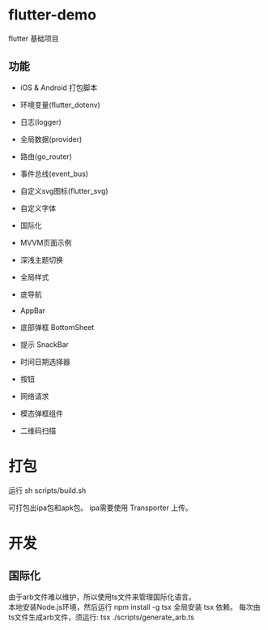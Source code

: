 # flutter-demo
flutter 基础项目

## 功能
* iOS & Android 打包脚本
* 环境变量(flutter_dotenv)
* 日志(logger)
* 全局数据(provider)
* 路由(go_router)
* 事件总线(event_bus)
* 自定义svg图标(flutter_svg)
* 自定义字体
* 国际化
* MVVM页面示例
* 深浅主题切换
* 全局样式
* 底导航
* AppBar
* 底部弹框 BottomSheet
* 提示 SnackBar

* 时间日期选择器
* 按钮
* 网络请求
* 模态弹框组件
* 二维码扫描

# 打包
运行 sh scripts/build.sh 

可打包出ipa包和apk包。
ipa需要使用 Transporter 上传。

# 开发
## 国际化
由于arb文件难以维护，所以使用ts文件来管理国际化语言。  
本地安装Node.js环境，然后运行 npm install -g tsx 全局安装 tsx 依赖。
每次由ts文件生成arb文件，须运行: 
tsx ./scripts/generate_arb.ts 